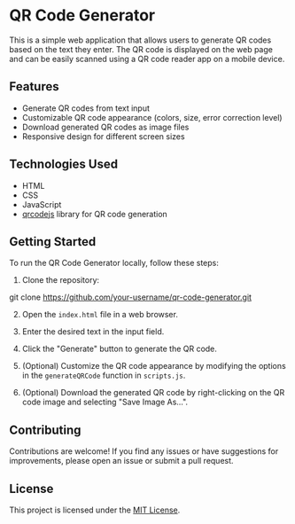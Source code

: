 # QR Code Generator

This is a simple web application that allows users to generate QR codes based on the text they enter. The QR code is displayed on the web page and can be easily scanned using a QR code reader app on a mobile device.

## Features

- Generate QR codes from text input
- Customizable QR code appearance (colors, size, error correction level)
- Download generated QR codes as image files
- Responsive design for different screen sizes

## Technologies Used

- HTML
- CSS
- JavaScript
- [qrcodejs](https://github.com/davidshimjs/qrcodejs) library for QR code generation

## Getting Started

To run the QR Code Generator locally, follow these steps:

1. Clone the repository:




git clone https://github.com/your-username/qr-code-generator.git


2. Open the `index.html` file in a web browser.

3. Enter the desired text in the input field.

4. Click the "Generate" button to generate the QR code.

5. (Optional) Customize the QR code appearance by modifying the options in the `generateQRCode` function in `scripts.js`.

6. (Optional) Download the generated QR code by right-clicking on the QR code image and selecting "Save Image As...".

## Contributing

Contributions are welcome! If you find any issues or have suggestions for improvements, please open an issue or submit a pull request.

## License

This project is licensed under the [MIT License](LICENSE).
